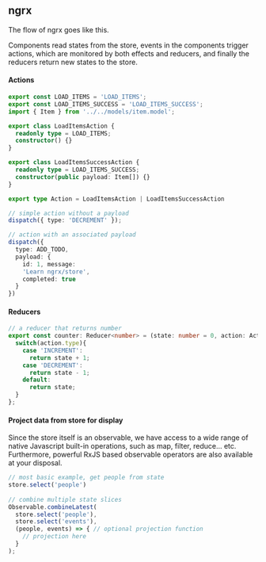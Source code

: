 ## ngrx

The flow of ngrx goes like this.

Components read states from the store, events in the components trigger actions, which are monitored by both effects and reducers, and finally the reducers return new states to the store.

#### Actions

```ts
export const LOAD_ITEMS = 'LOAD_ITEMS';
export const LOAD_ITEMS_SUCCESS = 'LOAD_ITEMS_SUCCESS';
import { Item } from '../../models/item.model';

export class LoadItemsAction {
  readonly type = LOAD_ITEMS;
  constructor() {}
}

export class LoadItemsSuccessAction {
  readonly type = LOAD_ITEMS_SUCCESS;
  constructor(public payload: Item[]) {}
}

export type Action = LoadItemsAction | LoadItemsSuccessAction
```

```ts
// simple action without a payload
dispatch({ type: 'DECREMENT' });

// action with an associated payload
dispatch({
  type: ADD_TODO, 
  payload: {
    id: 1, message: 
    'Learn ngrx/store', 
    completed: true
  }
})
```

#### Reducers

```ts
// a reducer that returns number
export const counter: Reducer<number> = (state: number = 0, action: Action) => {
  switch(action.type){
    case 'INCREMENT':
      return state + 1;
    case 'DECREMENT':
      return state - 1;
    default:
      return state;
  }
};
```

#### Project data from store for display

Since the store itself is an observable, we have access to a wide range of native Javascript built-in operations, such as map, filter, reduce... etc. Furthermore, powerful RxJS based observable operators are also available at your disposal.

```ts
// most basic example, get people from state
store.select('people')
  
// combine multiple state slices
Observable.combineLatest(
  store.select('people'),
  store.select('events'),
  (people, events) => { // optional projection function
    // projection here
  }
);
```
